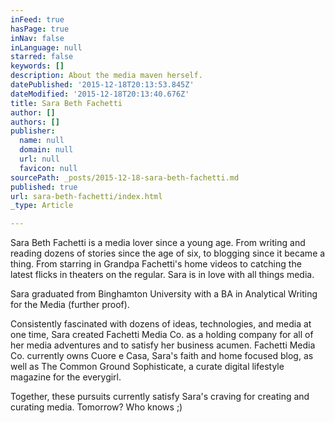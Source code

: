 ```yaml
---
inFeed: true
hasPage: true
inNav: false
inLanguage: null
starred: false
keywords: []
description: About the media maven herself.
datePublished: '2015-12-18T20:13:53.845Z'
dateModified: '2015-12-18T20:13:40.676Z'
title: Sara Beth Fachetti
author: []
authors: []
publisher:
  name: null
  domain: null
  url: null
  favicon: null
sourcePath: _posts/2015-12-18-sara-beth-fachetti.md
published: true
url: sara-beth-fachetti/index.html
_type: Article

---
```

Sara Beth Fachetti is a media lover since a young age. From writing and reading dozens of stories since the age of six, to blogging since it became a thing. From starring in Grandpa Fachetti's home videos to catching the latest flicks in theaters on the regular. Sara is in love with all things media. 

Sara graduated from Binghamton University with a BA in Analytical Writing for the Media (further proof). 

Consistently fascinated with dozens of ideas, technologies, and media at one time, Sara created Fachetti Media Co. as a holding company for all of her media adventures and to satisfy her business acumen. Fachetti Media Co. currently owns Cuore e Casa, Sara's faith and home focused blog, as well as The Common Ground Sophisticate, a curate digital lifestyle magazine for the everygirl.

Together, these pursuits currently satisfy Sara's craving for creating and curating media. Tomorrow? Who knows ;)